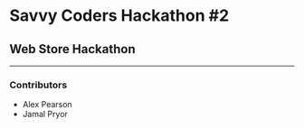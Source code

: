 # Savvy Coders Hackathon \#2
## Web Store Hackathon

---

### Contributors
+ Alex Pearson
+ Jamal Pryor
